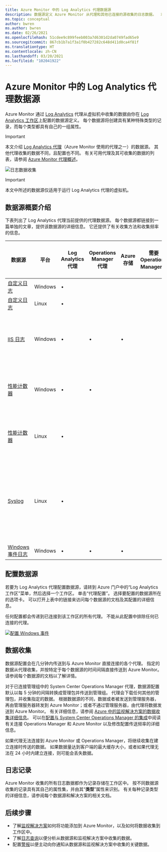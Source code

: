 ```yaml
---
title: Azure Monitor 中的 Log Analytics 代理数据源
description: 数据源定义 Azure Monitor 从代理和其他已连接的源收集的日志数据。  本文介绍有关 Azure Monitor 如何使用数据源的概念，详细解释如何配置数据源，并对不同的可用数据源进行概要介绍。
ms.topic: conceptual
author: bwren
ms.author: bwren
ms.date: 02/26/2021
ms.openlocfilehash: 51cdee9c899feeb003a7d6301d2da0749fad65e9
ms.sourcegitcommit: 867cb1b7a1f3a1f0b427282c648d411d0ca4f81f
ms.translationtype: HT
ms.contentlocale: zh-CN
ms.lasthandoff: 03/20/2021
ms.locfileid: "102041922"
---
```

# <a name="log-analytics-agent-data-sources-in-azure-monitor"></a>Azure Monitor 中的 Log Analytics 代理数据源
Azure Monitor 通过 [Log Analytics](./log-analytics-agent.md) 代理从虚拟机中收集的数据由你在 [Log Analytics 工作区](../logs/data-platform-logs.md)上配置的数据源定义。   每个数据源将创建具有某种特殊类型的记录，而每个类型都具有自己的一组属性。

> [!IMPORTANT]
> 本文介绍 [Log Analytics 代理](./log-analytics-agent.md)（Azure Monitor 使用的代理之一）的数据源。 其他代理收集的数据不同，且配置也不同。 有关可用代理及其可收集的数据的列表，请参阅 [Azure Monitor 代理概述](agents-overview.md)。

![日志数据收集](media/agent-data-sources/overview.png)

> [!IMPORTANT]
> 本文中所述的数据源仅适用于运行 Log Analytics 代理的虚拟机。 

## <a name="summary-of-data-sources"></a>数据源概要介绍
下表列出了 Log Analytics 代理当前提供的代理数据源。  每个数据源都链接到一篇单独的文章，提供该数据源的详细信息。   它还提供了有关收集方法和收集频率的信息。 


| 数据源 | 平台 | Log Analytics 代理 | Operations Manager 代理 | Azure 存储 | 需要 Operations Manager？ | Operations Manager 代理数据通过管理组发送 | 收集频率 |
| --- | --- | --- | --- | --- | --- | --- | --- |
| [自定义日志](data-sources-custom-logs.md) | Windows |&#8226; |  | |  |  | 到达时 |
| [自定义日志](data-sources-custom-logs.md) | Linux   |&#8226; |  | |  |  | 到达时 |
| [IIS 日志](data-sources-iis-logs.md) | Windows |&#8226; |&#8226; |&#8226; |  |  |依赖于日志文件滚动更新设置 |
| [性能计数器](data-sources-performance-counters.md) | Windows |&#8226; |&#8226; |  |  |  |根据计划，最小值为 10 秒 |
| [性能计数器](data-sources-performance-counters.md) | Linux |&#8226; |  |  |  |  |根据计划，最小值为 10 秒 |
| [Syslog](data-sources-syslog.md) | Linux |&#8226; |  |  |  |  |来自 Azure 存储：10 分钟；来自代理：到达时 |
| [Windows 事件日志](data-sources-windows-events.md) |Windows |&#8226; |&#8226; |&#8226; |  |&#8226; | 到达时 |


## <a name="configuring-data-sources"></a>配置数据源
若要为 Log Analytics 代理配置数据源，请转到 Azure 门户中的“Log Analytics 工作区”菜单，然后选择一个工作区。 单击“代理配置”。 选择要配置的数据源所在的选项卡。 可以打开上表中的链接来访问每个数据源的文档及其配置的详细信息。

任何配置都会传递到已连接到该工作区的所有代理。  不能从此配置中排除任何已连接的代理。

[![配置 Windows 事件](media/agent-data-sources/configure-events.png)](media/agent-data-sources/configure-events.png#lightbox)



## <a name="data-collection"></a>数据收集
数据源配置会在几分钟内传送到与 Azure Monitor 直接连接的各个代理。  指定的数据从代理收集，并按特定于每个数据源的时间间隔直接传送到 Azure Monitor。  请参阅每个数据源的文档以了解详情。

对于已连接管理组中的 System Center Operations Manager 代理，数据源配置默认以每 5 分钟的间隔转换成管理包并传送到管理组。  代理会下载任何其他的管理包，并收集指定的数据。 根据数据源的不同，数据或者被发送到管理服务器，再由管理服务器转发到 Azure Monitor；或者不通过管理服务器，由代理将数据发送到 Azure Monitor。 有关详细信息，请参阅 [Azure 中的监视解决方案的数据收集详细信息](../monitor-reference.md)。  可以在[配置与 System Center Operations Manager 的集成](./om-agents.md)中阅读有关连接 Operations Manager 和 Azure Monitor 以及修改配置传送频率的详细信息。

如果代理无法连接到 Azure Monitor 或 Operations Manager，将继续收集在建立连接时传送的数据。  如果数据量达到客户端的最大缓存大小，或者如果代理无法在 24 小时内建立连接，则可能会丢失数据。

## <a name="log-records"></a>日志记录
Azure Monitor 收集的所有日志数据都作为记录存储在工作区中。  按不同数据源收集的记录具有其自己的属性集，并由其“**类型**”属性来识别。  有关每种记录类型的详细信息，请参阅每个数据源和解决方案的相关文档。

## <a name="next-steps"></a>后续步骤
* 了解[监视解决方案](../insights/solutions.md)如何将功能添加到 Azure Monitor，以及如何将数据收集到工作区中。
* 了解[日志查询](../logs/log-query-overview.md)以便分析从数据源和监视解决方案中收集的数据。  
* 配置[警报](../alerts/alerts-overview.md)以便主动向你通知从数据源和监视解决方案中收集的关键数据。